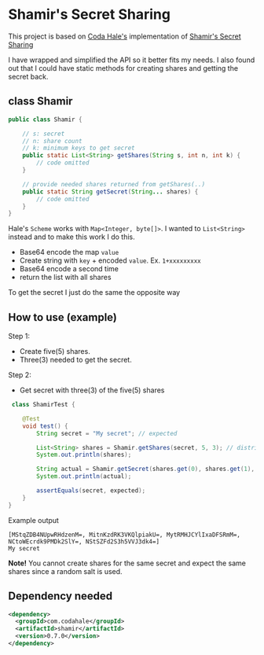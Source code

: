 # Shamir's Secret Sharing

This project is based on [Coda Hale's](https://github.com/codahale) implementation of [Shamir's Secret Sharing](https://github.com/codahale/shamir)

I have wrapped and simplified the API so it better fits my needs. I also found out that I could have static methods
for creating shares and getting the secret back. 

## class Shamir
```java
public class Shamir {

    // s: secret
    // n: share count
    // k: minimum keys to get secret
    public static List<String> getShares(String s, int n, int k) {
        // code omitted
    }

    // provide needed shares returned from getShares(..)
    public static String getSecret(String... shares) {
        // code omitted
    }
}
```

Hale's `Scheme` works with `Map<Integer, byte[]>`. I wanted to `List<String>` instead and to make this work I do this.
* Base64 encode the map `value`
* Create string with `key` + encoded `value`. Ex. `1+xxxxxxxxx`
* Base64 encode a second time
* return the list with all shares

To get the secret I just do the same the opposite way

## How to use (example)
Step 1: 
* Create five(5) shares.
* Three(3) needed to get the secret.

Step 2:
* Get secret with three(3) of the five(5) shares
```java
 class ShamirTest {

    @Test
    void test() {
        String secret = "My secret"; // expected

        List<String> shares = Shamir.getShares(secret, 5, 3); // distribute to users
        System.out.println(shares);

        String actual = Shamir.getSecret(shares.get(0), shares.get(1), shares.get(2)); // provide at least 3 shares
        System.out.println(actual);

        assertEquals(secret, expected);
    }
}
```

Example output
```shell
[MStqZDB4NUpwRHdzenM=, MitnKzdRK3VKQlpiakU=, MytRMHJCYlIxaDFSRmM=, NCtoWEcrdk9PMDk2SlY=, NStSZFd2S3h5VVJ3dk4=]
My secret
```
**Note!** You cannot create shares for the same secret and expect the same shares since a random salt is used.

## Dependency needed
```xml
<dependency>
  <groupId>com.codahale</groupId>
  <artifactId>shamir</artifactId>
  <version>0.7.0</version>
</dependency>
```

